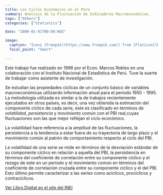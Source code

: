 ```yaml
---
title: Los Ciclos Económicos en el Perú 
summary: Analisis de la Fluctuación de Indicadores Macroeconómicas.
tags: ["Others"]
categories: ["Statistics"]

date: "2000-01-01T00:00:00Z"

image:
  caption: "Icons [Freepik](https://www.freepik.com/) from [Flaticon](https://www.flaticon.com/)"
  focal_point: "Smart"
  
---
```


Este trabajo fue realizado en 1996 por el Econ. Marcos Robles en una colaboración con el Instituto Nacional de Estadística de Perú. Tuve la suerte de trabajar como asistente de investigación.

Se estudian las propiedades cíclicas de un conjunto básico de variables macroeconómicas utilizando información anual para el período 1950 - 1995. La metodología utilizada es similar a la de trabajos recientemente ejecutados en otros países, es decir, una vez obtenida la estimación del componente cíclico de cada serie, este es clasificado en términos de *volatilidad*, *persistencia* y *movimiento común* con el PBI real,cuyas fluctuaciones son las que mejor reflejan el ciclo económico.

La volatilidad hace referencia a la amplitud de las fluctuaciones, la persistencia a la tendencia a estar fuera de su trayectoria de largo plazo y el movimiento común al patrón de comportamiento respecto al ciclo del PBI.

La volatilidad de una serie se mide en términos de la desviación estándar de su componente cíclico en relación a aquella del PBI, la persistencia en términos del coeficiente de correlación entre su componente cíclico y el rezago de este en un período y el movimiento común en términos del coeficiente de correlación cruzada entre su componente cíclico y el del PBI. Esto último permite caracterizar a las series como acíclicos, procíclicos y contracíclicos.

[Ver Libro Digital en el site del INEI](http://proyectos.inei.gob.pe/web/biblioineipub/bancopub/Est/Lib0093/n00.htm)
